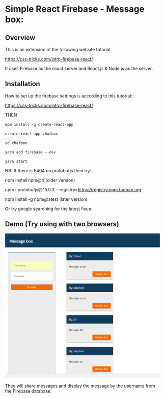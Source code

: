 # Simple React Firebase - Message box:

## Overview

This is an extension of the following website tutorial

https://css-tricks.com/intro-firebase-react/

It uses Firebase as the cloud server and React.js & Node.js as the server.

## Installation

How to set up the firebase settings is according to this tutorial:

https://css-tricks.com/intro-firebase-react/

THEN

```
npm install -g create-react-app
```
```
create-react-app chatbox
```
```
cd chatbox
```
```
yarn add firebase --dev
```
```
yarn start
```

NB: If there is E404 on protobufjs then try: 

npm install npm@4 (older version)

npm i protobufjs@^5.0.3 --registry=https://registry.npm.taobao.org

npm install -g npm@latest (later version)

Or try google searching for the latest fixup. 

## Demo (Try using with two browsers)

![alt text](https://github.com/00dixonng/chatbox/blob/master/messagebox.png)

They will share messages and display the message by the username from the Firebase database.
